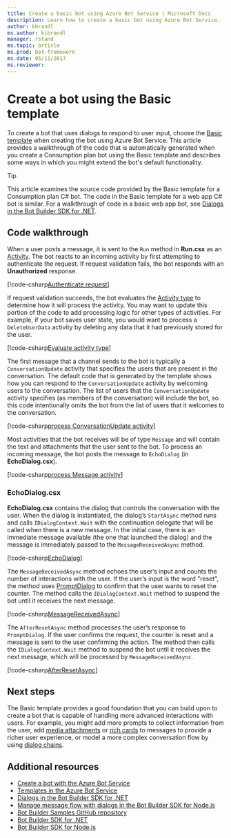 ```yaml
---
title: Create a basic bot using Azure Bot Service | Microsoft Docs
description: Learn how to create a basic bot using Azure Bot Service.
author: kbrandl
ms.author: kibrandl
manager: rstand
ms.topic: article
ms.prod: bot-framework
ms.date: 05/11/2017
ms.reviewer: 
---
```


# Create a bot using the Basic template

To create a bot that uses dialogs to respond to user input, choose the [Basic template](azure-bot-service-templates.md) when creating the bot using Azure Bot Service. This article provides a walkthrough of the code that is automatically generated when you create a Consumption plan bot using the Basic template and describes some ways in which you might extend the bot's default functionality. 

> [!TIP]
> This article examines the source code provided by the Basic template for a Consumption plan C# bot. The code in the Basic template for a web app C# bot is similar. For a walkthrough of code in a basic web app bot, see
> [Dialogs in the Bot Builder SDK for .NET](~/dotnet/bot-builder-dotnet-dialogs.md).

## Code walkthrough

When a user posts a message, it is sent to the `Run` method in **Run.csx** as an [Activity](~/dotnet/bot-builder-dotnet-activities.md). The bot reacts to an incoming activity by first attempting to authenticate the request. If request validation fails, the bot responds with an  **Unauthorized** response.

[!code-csharp[Authenticate request](~/includes/code/azure-bot-service-serverless-template-basic.cs#authenticateRequest)]

If request validation succeeds, the bot evaluates the [Activity type](~/dotnet/bot-builder-dotnet-activities.md) to determine how it will process the activity. You may want to update this portion of the code to add processing logic for other types of activities. For example, if your bot saves user state, you would want to process a `DeleteUserData` activity by deleting any data that it had previously stored for the user.

[!code-csharp[Evaluate activity type](~/includes/code/azure-bot-service-serverless-template-basic.cs#processMessage)]

The first message that a channel sends to the bot is typically a `ConversationUpdate` activity that specifies the users that are present in the conversation. The default code that is generated by the template shows how you can respond to the `ConversationUpdate` activity by welcoming users to the conversation. The list of users that the `ConversationUpdate` activity specifies (as members of the conversation) will include the bot, so this code intentionally omits the bot from the list of users that it welcomes to the conversation.

[!code-csharp[process ConversationUpdate activity](~/includes/code/azure-bot-service-serverless-template-basic.cs#conversationUpdate)]

Most activities that the bot receives will be of type `Message` and will contain the text and attachments that the user sent to the bot. To process an incoming message, the bot posts the message to `EchoDialog` (in **EchoDialog.csx**). 

[!code-csharp[process Message activity](~/includes/code/azure-bot-service-serverless-template-basic.cs#message)]

### EchoDialog.csx

**EchoDialog.csx** contains the dialog that controls the conversation with the user. When the dialog is instantiated, the dialog’s `StartAsync` method runs and calls `IDialogContext.Wait` with the continuation delegate that will be called when there is a new message. In the initial case, there is an immediate message available (the one that launched the dialog) and the message is immediately passed to the `MessageReceivedAsync` method.

[!code-csharp[EchoDialog](~/includes/code/azure-bot-service-serverless-template-basic.cs#echoDialog)]

The `MessageReceivedAsync` method echoes the user’s input and counts the number of interactions with the user. 
If the user’s input is the word "reset", the method uses [PromptDialog][promptDialog] to confirm that the user wants to reset the counter. The method calls the `IDialogContext.Wait` method to suspend the bot until it receives the next message.

[!code-csharp[MessageReceivedAsync](~/includes/code/azure-bot-service-serverless-template-basic.cs#messageReceivedAsync)]

The `AfterResetAsync` method processes the user’s response to `PromptDialog`. If the user confirms the request, the counter is reset and a message is sent to the user confirming the action. The method then calls the `IDialogContext.Wait` method to suspend the bot until it receives the next message, which will be processed by `MessageReceivedAsync`. 

[!code-csharp[AfterResetAsync](~/includes/code/azure-bot-service-serverless-template-basic.cs#afterResetAsync)]

## Next steps

The Basic template provides a good foundation that you can build upon to create a bot that is capable of handling more advanced interactions with users. For example, you might add more prompts to collect information from the user, add [media attachments](~/dotnet/bot-builder-dotnet-add-media-attachments.md) or [rich cards](~/dotnet/bot-builder-dotnet-add-rich-card-attachments.md) to messages to provide a richer user experience, or model a more complex conversation flow by using [dialog chains](~/dotnet/bot-builder-dotnet-dialogs.md#dialog-chains). 

## Additional resources

- [Create a bot with the Azure Bot Service](azure-bot-service-quickstart.md)
- [Templates in the Azure Bot Service](azure-bot-service-templates.md)
- [Dialogs in the Bot Builder SDK for .NET](~/dotnet/bot-builder-dotnet-dialogs.md)
- [Manage message flow with dialogs in the Bot Builder SDK for Node.js](~/nodejs/bot-builder-nodejs-manage-conversation-flow.md)
- <a href="https://github.com/Microsoft/BotBuilder-Samples" target="_blank">Bot Builder Samples GitHub repository</a>
- [Bot Builder SDK for .NET](~/dotnet/bot-builder-dotnet-overview.md)
- [Bot Builder SDK for Node.js](~/nodejs/index.md)

[promptDialog]: https://review.docs.microsoft.com/en-us/dotnet/api/microsoft.bot.builder.dialogs.promptdialog?view=botbuilder-3.11.0